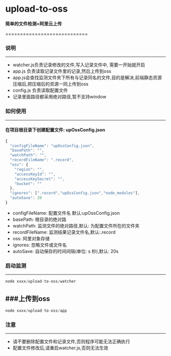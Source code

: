 # upload-to-oss
**简单的文件检测+阿里云上传**

============================

### 说明 ###
-------
- watcher.js负责记录修改的文件,写入记录文件中, 需要一开始就开启
- app.js 负责读取记录文件里的记录,然后上传到oss
- app.js会查找监测文件夹下所有与记录同名的文件,目的是解决,前端静态资源压缩后,把压缩后的资源一同上传到oss
- config.js 负责读取配置文件
- 记录里面路径都采用绝对路径,暂不支持window

### 如何使用
-------
#### 在项目根目录下创建配置文件:  upOssConfig.json

```javascript
{
  "configFileName": "upOssConfig.json",
  "basePath": "",
  "watchPath": "",
  "recordFileName": ".record",
  "oss": {
    "region": "",
    "accessKeyId": "",
    "accessKeySecret": "",
    "bucket": ""
  },
  "ignores": [".record","upOssConfig.json","node_modules"],
  "autoSave": 20
}
```

- configFileName: 配置文件名 默认:upOssConfig.json
- basePath: 根目录的绝对路
- watchPath: 监测文件的绝对路径,默认: 为配置文件所在的文件夹
- recordFileName: 监测结果记录文件名,默认:.record
- oss: 阿里对象存储
- ignores: 忽略文件或文件名
- autoSave: 自动保存的时间间隔(单位: s 秒),默认: 20s

### 启动监测
-------
```javascript
node xxxx/upload-to-oss/watcher
```

###上传到oss
-------
```javascript
node xxxx/upload-to-oss/app
```

### 注意
-------
- 请不要删除配置文件和记录文件,否则程序可能无法正确执行
- 配置文件修改后,请重启watcher.js,否则无法生效